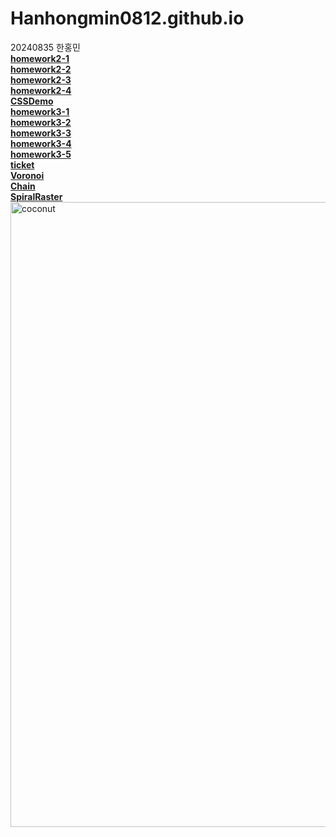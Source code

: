 # Hanhongmin0812.github.io
20240835 한홍민 <br>
[**homework2-1**](https://Hanhongmin0812.github.io/homework2-1.html) <br>
[**homework2-2**](https://Hanhongmin0812.github.io/homework2-2.html) <br>
[**homework2-3**](https://Hanhongmin0812.github.io/homework2-3.html) <br>
[**homework2-4**](https://Hanhongmin0812.github.io/homework2-4.html) <br>
[**CSSDemo**](https://Hanhongmin0812.github.io/CSSDemo.html) <br>
[**homework3-1**](https://Hanhongmin0812.github.io/homework3-1.png) <br>
[**homework3-2**](https://Hanhongmin0812.github.io/homework3-2.png) <br>
[**homework3-3**](https://Hanhongmin0812.github.io/homework3-3.png) <br>
[**homework3-4**](https://Hanhongmin0812.github.io/homework3-4.png) <br>
[**homework3-5**](https://Hanhongmin0812.github.io/homework3-5.png) <br>
[**ticket**](https://Hanhongmin0812.github.io/ticcket.php) <br>
[**Voronoi**](https://Hanhongmin0812.github.io/Voronoi.html) <br>
[**Chain**](https://Hanhongmin0812.github.io/Chain.html) <br>
[**SpiralRaster**](https://Hanhongmin0812.github.io/SpiralRaster.html) <br>
<img src="https://booth.pximg.net/146e3eb5-a5b1-4b0a-af01-366150205446/i/4519725/68f33702-2440-4df4-864a-c47ca04661d1_base_resized.jpg" alt="coconut" width="1000" height="1000">
